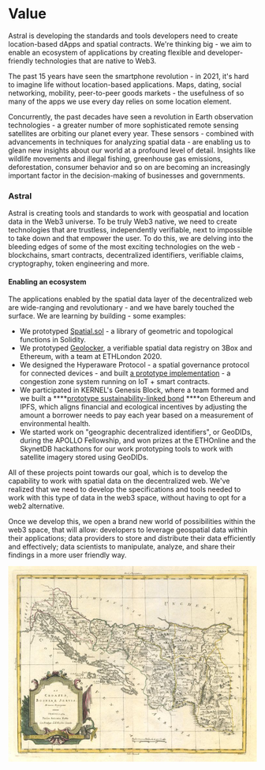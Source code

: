 # Value

Astral is developing the standards and tools developers need to create location-based dApps and spatial contracts. We're thinking big - we aim to enable an ecosystem of applications by creating flexible and developer-friendly technologies that are native to Web3.

The past 15 years have seen the smartphone revolution - in 2021, it's hard to imagine life without location-based applications. Maps, dating, social networking, mobility, peer-to-peer goods markets - the usefulness of so many of the apps we use every day relies on some location element. 

Concurrently, the past decades have seen a revolution in Earth observation technologies - a greater number of more sophisticated remote sensing satellites are orbiting our planet every year. These sensors - combined with advancements in techniques for analyzing spatial data - are enabling us to glean new insights about our world at a profound level of detail. Insights like wildlife movements and illegal fishing, greenhouse gas emissions, deforestation, consumer behavior and so on are becoming an increasingly important factor in the decision-making of businesses and governments.

### Astral

Astral is creating tools and standards to work with geospatial and location data in the Web3 universe. To be truly Web3 native, we need to create technologies that are trustless, independently verifiable, next to impossible to take down and that empower the user. To do this, we are delving into the bleeding edges of some of the most exciting technologies on the web - blockchains, smart contracts, decentralized identifiers, verifiable claims, cryptography, token engineering and more.

#### Enabling an ecosystem

The applications enabled by the spatial data layer of the decentralized web are wide-ranging and revolutionary - and we have barely touched the surface. We are learning by building - some examples:

* We prototyped [Spatial.sol](https://github.com/AstralProtocol/spatial-sol) - a library of geometric and topological functions in Solidity.
* We prototyped [Geolocker](https://github.com/johnx25bd/ethlondon), a verifiable spatial data registry on 3Box and Ethereum, with a team at ETHLondon 2020.
* We designed the Hyperaware Protocol - a spatial governance protocol for connected devices - and built [a prototype implementation](https://hyperaware.io/) - a congestion zone system running on IoT + smart contracts.
* We participated in KERNEL's Genesis Block, where a team formed and we built a ****[prototype sustainability-linked bond](https://github.com/AstralProtocol/sprout) ****on Ethereum and IPFS, which aligns financial and ecological incentives by adjusting the amount a borrower needs to pay each year based on a measurement of environmental health.
* We started work on "geographic decentralized identifiers", or GeoDIDs, during the APOLLO Fellowship, and won prizes at the ETHOnline and the SkynetDB hackathons for our work prototyping tools to work with satellite imagery stored using GeoDIDs.

All of these projects point towards our goal, which is to develop the capability to work with spatial data on the decentralized web. We've realized that we need to develop the specifications and tools needed to work with this type of data in the web3 space, without having to opt for a web2 alternative. 

Once we develop this, we open a brand new world of possibilities within the web3 space, that will allow: developers to leverage geospatial data within their applications; data providers to store and distribute their data efficiently and effectively; data scientists to manipulate, analyze, and share their findings in a more user friendly way.

![Spatial data for the 21st century and beyond.](../.gitbook/assets/old-map.jpg)

